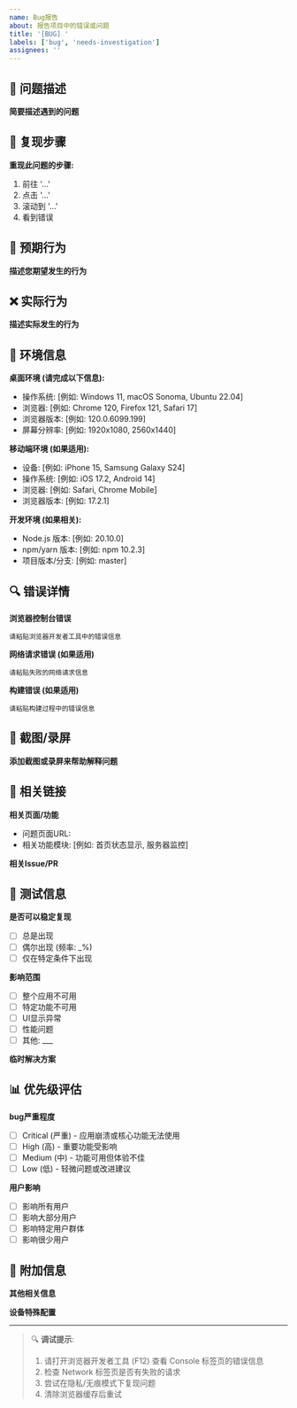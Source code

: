 ```yaml
---
name: Bug报告
about: 报告项目中的错误或问题
title: '[BUG] '
labels: ['bug', 'needs-investigation']
assignees: ''
---
```


## 🐛 问题描述

**简要描述遇到的问题**

<!-- 清晰、简洁地描述发现的bug -->
<!-- 💡 建议: 直接说明什么不正常，避免过多背景信息 -->

## 🔄 复现步骤

**重现此问题的步骤:**

<!-- 详细清晰的步骤可以帮助开发者快速重现问题 -->

1. 前往 '...' <!-- 具体的页面或功能位置 -->
2. 点击 '...' <!-- 精确的操作步骤 -->
3. 滚动到 '...' <!-- 或其他操作 -->
4. 看到错误 <!-- 问题出现的时刻 -->

## 💯 预期行为

**描述您期望发生的行为**

<!-- 说明正常情况下应该如何工作 -->
<!-- ✅ 提示: 说明您对正确结果的预期 -->

## ❌ 实际行为

**描述实际发生的行为**

<!-- 说明当前错误的表现 -->
<!-- 🔍 提示: 详细描述可见的错误现象 -->

## 📱 环境信息

**桌面环境 (请完成以下信息):**

<!-- 环境信息对定位兼容性问题非常重要 -->

- 操作系统: [例如: Windows 11, macOS Sonoma, Ubuntu 22.04]
  <!-- 系统版本影响浏览器行为 -->
- 浏览器: [例如: Chrome 120, Firefox 121, Safari 17]
  <!-- 不同浏览器有不同的渲染引擎 -->
- 浏览器版本: [例如: 120.0.6099.199] <!-- 精确版本号帮助定位问题 -->
- 屏幕分辨率: [例如: 1920x1080, 2560x1440] <!-- 响应式设计相关问题 -->

**移动端环境 (如果适用):**

<!-- 移动端问题需要不同的调试方法 -->

- 设备: [例如: iPhone 15, Samsung Galaxy S24]
  <!-- 设备型号影响屏幕尺寸和性能 -->
- 操作系统: [例如: iOS 17.2, Android 14] <!-- 移动操作系统版本 -->
- 浏览器: [例如: Safari, Chrome Mobile] <!-- 移动浏览器与桌面版有差异 -->
- 浏览器版本: [例如: 17.2.1] <!-- 移动浏览器版本信息 -->

**开发环境 (如果相关):**

<!-- 如果是开发环境问题，这些信息很关键 -->

- Node.js 版本: [例如: 20.10.0] <!-- 影响构建和运行环境 -->
- npm/yarn 版本: [例如: npm 10.2.3] <!-- 包管理器版本 -->
- 项目版本/分支: [例如: master] <!-- 确定问题出现的代码版本 -->

## 🔍 错误详情

**浏览器控制台错误**

```
请粘贴浏览器开发者工具中的错误信息
```

**网络请求错误 (如果适用)**

```
请粘贴失败的网络请求信息
```

**构建错误 (如果适用)**

```
请粘贴构建过程中的错误信息
```

## 📸 截图/录屏

**添加截图或录屏来帮助解释问题**

<!-- 拖拽图片到此处，或使用GitHub的图片上传功能 -->

## 🔗 相关链接

**相关页面/功能**

- 问题页面URL:
- 相关功能模块: [例如: 首页状态显示, 服务器监控]

**相关Issue/PR**

<!-- 如果有相关的issue或pull request，请链接 -->

## 🧪 测试信息

**是否可以稳定复现**

- [ ] 总是出现
- [ ] 偶尔出现 (频率: \_%)
- [ ] 仅在特定条件下出现

**影响范围**

- [ ] 整个应用不可用
- [ ] 特定功能不可用
- [ ] UI显示异常
- [ ] 性能问题
- [ ] 其他: \_\_\_

**临时解决方案**

<!-- 如果找到了临时的解决方法，请说明 -->

## 📊 优先级评估

**bug严重程度**

- [ ] Critical (严重) - 应用崩溃或核心功能无法使用
- [ ] High (高) - 重要功能受影响
- [ ] Medium (中) - 功能可用但体验不佳
- [ ] Low (低) - 轻微问题或改进建议

**用户影响**

- [ ] 影响所有用户
- [ ] 影响大部分用户
- [ ] 影响特定用户群体
- [ ] 影响很少用户

## 🔧 附加信息

**其他相关信息**

<!-- 添加任何其他可能有助于解决问题的信息 -->

**设备特殊配置**

<!-- 如果有特殊的设备配置或设置，请说明 -->

---

> 🔍 **调试提示**:
>
> 1. 请打开浏览器开发者工具 (F12) 查看 Console 标签页的错误信息
> 2. 检查 Network 标签页是否有失败的请求
> 3. 尝试在隐私/无痕模式下复现问题
> 4. 清除浏览器缓存后重试
